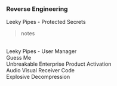 ### Reverse Engineering


Leeky Pipes - Protected Secrets
>notes
<br>
Leeky Pipes - User Manager<br>
Guess Me<br>
Unbreakable Enterprise Product Activation<br>
Audio Visual Receiver Code<br>
Explosive Decompression<br>
